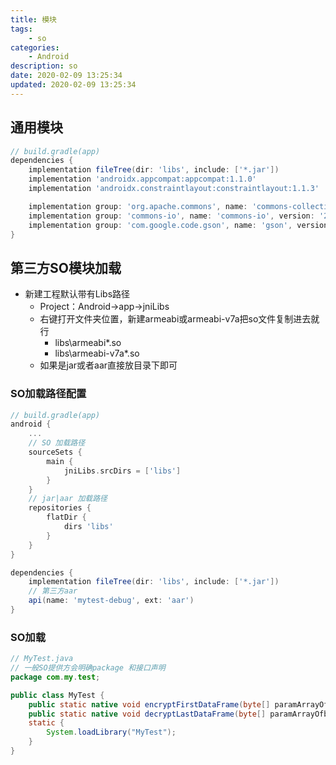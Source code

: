 ```yaml
---
title: 模块
tags: 
    - so
categories: 
    - Android
description: so
date: 2020-02-09 13:25:34
updated: 2020-02-09 13:25:34
---
```


## 通用模块

```gradle
// build.gradle(app)
dependencies {
    implementation fileTree(dir: 'libs', include: ['*.jar'])
    implementation 'androidx.appcompat:appcompat:1.1.0'
    implementation 'androidx.constraintlayout:constraintlayout:1.1.3'

    implementation group: 'org.apache.commons', name: 'commons-collections4', version: '4.4'
    implementation group: 'commons-io', name: 'commons-io', version: '2.6'
    implementation group: 'com.google.code.gson', name: 'gson', version: '2.8.6'
}
```

## 第三方SO模块加载

+ 新建工程默认带有Libs路径
  + Project：Android->app->jniLibs
  + 右键打开文件夹位置，新建armeabi或armeabi-v7a把so文件复制进去就行
    + libs\armeabi\*.so
    + libs\armeabi-v7a\*.so
  + 如果是jar或者aar直接放目录下即可

### SO加载路径配置

```gradle
// build.gradle(app)
android {
    ...
    // SO 加载路径
    sourceSets {
        main {
            jniLibs.srcDirs = ['libs']
        }
    }
    // jar|aar 加载路径
    repositories {
        flatDir {
            dirs 'libs'
        }
    }
}

dependencies {
    implementation fileTree(dir: 'libs', include: ['*.jar'])
    // 第三方aar
    api(name: 'mytest-debug', ext: 'aar')
}
```

### SO加载

```java
// MyTest.java
// 一般SO提供方会明确package 和接口声明
package com.my.test;

public class MyTest {
    public static native void encryptFirstDataFrame(byte[] paramArrayOfbyte, int paramInt);
    public static native void decryptLastDataFrame(byte[] paramArrayOfbyte, int paramInt);
    static {
        System.loadLibrary("MyTest");
    }
}
```
